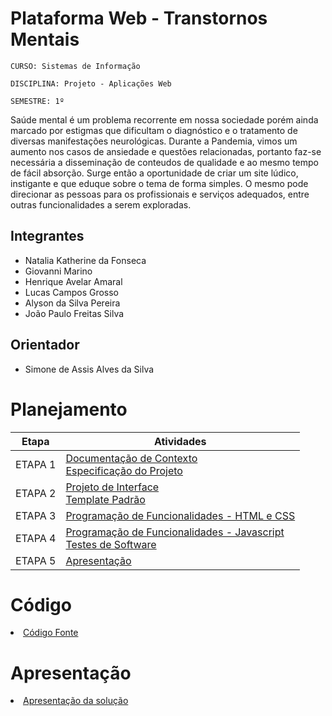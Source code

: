 # Plataforma Web - Transtornos Mentais

`CURSO: Sistemas de Informação`

`DISCIPLINA: Projeto - Aplicações Web`

`SEMESTRE: 1º`

Saúde mental é um problema recorrente em nossa sociedade porém ainda marcado por estigmas que dificultam o diagnóstico e o tratamento de diversas manifestações neurológicas. Durante a Pandemia, vimos um aumento nos casos de ansiedade e questões relacionadas, portanto faz-se necessária a disseminação de conteudos de qualidade e ao mesmo tempo de fácil absorção. 
Surge então a oportunidade de criar um site lúdico, instigante e que eduque sobre o tema de forma simples. O mesmo pode direcionar as pessoas para os profissionais e serviços adequados, entre outras funcionalidades a serem exploradas.

## Integrantes

* Natalia Katherine da Fonseca
* Giovanni Marino
* Henrique Avelar Amaral
* Lucas Campos Grosso
* Alyson da Silva Pereira
* João Paulo Freitas Silva 

## Orientador

* Simone de Assis Alves da Silva

# Planejamento

| Etapa         | Atividades |
|  :----:   | ----------- |
| ETAPA 1         |[Documentação de Contexto](docs/context.md) <br> [Especificação do Projeto](docs/especification.md) |
| ETAPA 2         |[Projeto de Interface](docs/interface.md) <br> [Template Padrão](docs/template.md) |
| ETAPA 3         |[Programação de Funcionalidades - HTML e CSS](docs/development.md) |
| ETAPA 4        |[Programação de Funcionalidades - Javascript](docs/development.md) <br> [Testes de Software ](docs/tests.md) |
| ETAPA 5         | [Apresentação](presentation/README.md) |

# Código

<li><a href="src/README.md"> Código Fonte</a></li>

# Apresentação

<li><a href="presentation/README.md"> Apresentação da solução</a></li>

